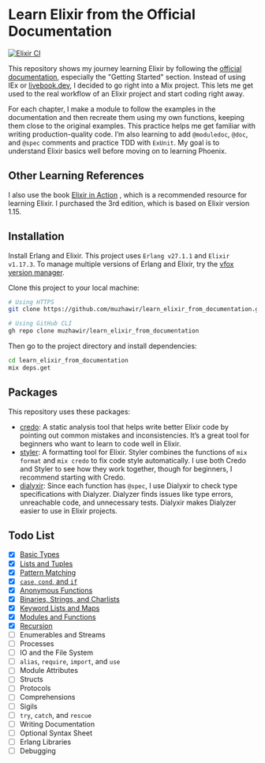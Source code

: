 # Learn Elixir from the Official Documentation

[![Elixir CI](https://github.com/muzhawir/learn_elixir_from_documentation/actions/workflows/elixir.yml/badge.svg)](https://github.com/muzhawir/learn_elixir_from_documentation/actions/workflows/elixir.yml)

This repository shows my journey learning Elixir by following the
[official documentation](https://hexdocs.pm/elixir/introduction.html), especially the
"Getting Started" section. Instead of using IEx or [livebook.dev](https://livebook.dev),
I decided to go right into a Mix project. This lets me get used to the real workflow of an Elixir
project and start coding right away.

For each chapter, I make a module to follow the examples in the documentation and then recreate
them using my own functions, keeping them close to the original examples. This practice helps me
get familiar with writing production-quality code. I’m also learning to add `@moduledoc`, `@doc`,
and `@spec` comments and practice TDD with `ExUnit`. My goal is to understand Elixir basics well
before moving on to learning Phoenix.

## Other Learning References

I also use the book [Elixir in Action](https://www.manning.com/books/elixir-in-action-third-edition)
, which is a recommended resource for learning Elixir. I purchased the 3rd edition, which is based
on Elixir version 1.15.

## Installation

Install Erlang and Elixir. This project uses `Erlang v27.1.1` and `Elixir v1.17.3`. To manage
multiple versions of Erlang and Elixir, try the
[vfox version manager](https://github.com/version-fox/vfox).

Clone this project to your local machine:

```bash
# Using HTTPS
git clone https://github.com/muzhawir/learn_elixir_from_documentation.git

# Using GitHub CLI
gh repo clone muzhawir/learn_elixir_from_documentation
```

Then go to the project directory and install dependencies:

```bash
cd learn_elixir_from_documentation
mix deps.get
```

## Packages

This repository uses these packages:

- [credo](https://github.com/rrrene/credo): A static analysis tool that helps write better Elixir
code by pointing out common mistakes and inconsistencies. It’s a great tool for beginners who want
to learn to code well in Elixir.
- [styler](https://github.com/adobe/elixir-styler): A formatting tool for Elixir. Styler combines
the functions of `mix format` and `mix credo` to fix code style automatically. I use both Credo
and Styler to see how they work together, though for beginners, I recommend starting with Credo.
- [dialyxir](https://github.com/jeremyjh/dialyxir): Since each function has `@spec`, I use Dialyxir
to check type specifications with Dialyzer. Dialyzer finds issues like type errors, unreachable
code, and unnecessary tests. Dialyxir makes Dialyzer easier to use in Elixir projects.

## Todo List

- [x] [Basic Types](./lib/basic_types.ex)
- [x] [Lists and Tuples](./lib/list_and_tuples.ex)
- [x] [Pattern Matching](./lib/pattern_matching.ex)
- [x] [`case`, `cond`, and `if`](./lib/case_cond_if.ex)
- [x] [Anonymous Functions](./lib/anonymous_function.ex)
- [x] [Binaries, Strings, and Charlists](./lib/binaries_strings_and_charlists.ex)
- [x] [Keyword Lists and Maps](./lib/keyword_lists_and_maps.ex)
- [x] [Modules and Functions](./lib/modules_and_functions.ex)
- [x] [Recursion](./lib/recursion.ex)
- [ ] Enumerables and Streams
- [ ] Processes
- [ ] IO and the File System
- [ ] `alias`, `require`, `import`, and `use`
- [ ] Module Attributes
- [ ] Structs
- [ ] Protocols
- [ ] Comprehensions
- [ ] Sigils
- [ ] `try`, `catch`, and `rescue`
- [ ] Writing Documentation
- [ ] Optional Syntax Sheet
- [ ] Erlang Libraries
- [ ] Debugging
